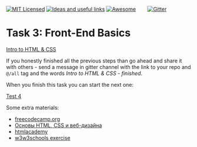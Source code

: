 [![MIT Licensed][icon-mit]][license]
[![Ideas and useful links][icon-ideas]][ideas]
[![Awesome][icon-awesome]][awesome]
&nbsp;&nbsp;&nbsp;&nbsp;&nbsp;&nbsp;
[![Gitter][icon-chat]][chat]

# Task 3: Front-End Basics

[Intro to HTML & CSS](https://www.udacity.com/course/intro-to-html-and-css--ud304)

If you honestly finished all the previous steps than go ahead and share it with others - send a message in gitter channel with the link to your repo and `@/all` tag and the words _Intro to HTML & CSS - finished_.


When you finish this task you can start the next one:

[Test 4](test04.md)

Some extra materials:

- [freecodecamp.org](https://www.freecodecamp.org)
- [Основы HTML, CSS и веб-дизайна](https://ru.hexlet.io/courses/html)
- [htmlacademy](https://htmlacademy.ru/)
- [w3w3schools exercise](https://www.w3schools.com/html/exercise.asp)


[icon-chat]: https://badges.gitter.im/Kottans/frontend.svg
[icon-mit]: https://img.shields.io/badge/license-MIT-blue.svg
[icon-ideas]: https://img.shields.io/badge/google--doc-ideas-ff69b4.svg
[icon-awesome]: https://cdn.rawgit.com/sindresorhus/awesome/d7305f38d29fed78fa85652e3a63e154dd8e8829/media/badge.svg

[license]: https://github.com/Kottans/web/blob/master/LICENSE.md
[awesome]: https://github.com/sindresorhus/awesome#front-end-development
[ideas]: https://docs.google.com/spreadsheets/d/1bZJhYjK3VHOS2HmQb2Fs4aHfEBt8mp1F09j9nEEDaqE/edit#gid=818017811
[chat]: https://gitter.im/Kottans/frontend?utm_source=badge&utm_medium=badge&utm_campaign=pr-badge
